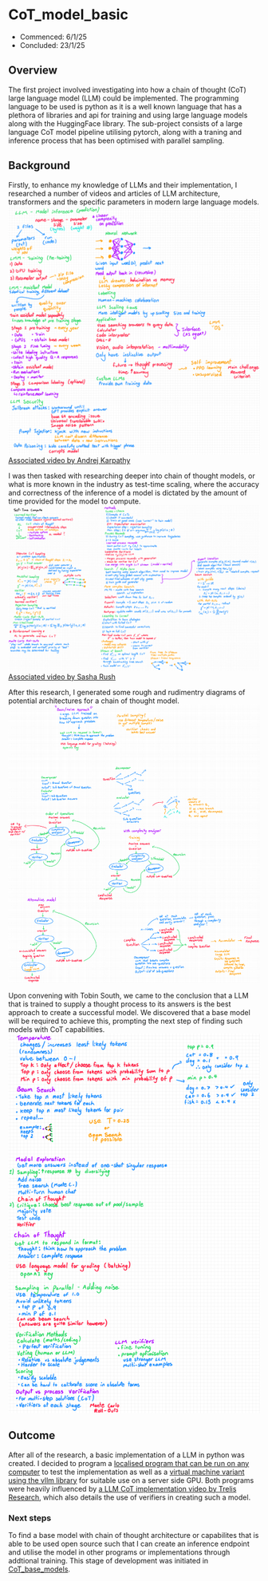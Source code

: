 # CoT_model_basic
- Commenced: 6/1/25
- Concluded: 23/1/25

## Overview
The first project involved investigating into how a chain of thought (CoT) large language model (LLM) could be implemented. The programming language to be used is python as it is a well known language that has a plethora of libraries and api for training and using large language models along with the HuggingFace library. The sub-project consists of a large language CoT model pipeline utilising pytorch, along with a traning and inference process that has been optimised with parallel sampling. 

## Background
Firstly, to enhance my knowledge of LLMs and their implementation, I researched a number of videos and articles of LLM architecture, transformers and the specific parameters in modern large language models.
![Research into LLMs explicit notes](./images/LLM%20intro%20research.png "LLM research #1")
[Associated video by Andrej Karpathy](https://www.youtube.com/watch?v=zjkBMFhNj_g)

I was then tasked with researching deeper into chain of thought models, or what is more known in the industry as test-time scaling, where the accuracy and correctness of the inference of a model is dictated by the amount of time provided for the model to compute.
![Research into LLMs explicit notes](./images/Speculations%20on%20Test-Time%20Scaling.png "LLM research #2")
[Associated video by Sasha Rush](https://www.youtube.com/watch?v=6PEJ96k1kiw)

After this research, I generated some rough and rudimentry diagrams of potential architectures for a chain of thought model.
![Brainstorm sketch of potential CoT models](./images/CoT%20Architecture%20Brainstorm.png "Brainstorm of CoT models")

Upon convening with Tobin South, we came to the conclusion that a LLM that is trained to supply a thought process to its answers is the best approach to create a successful model. We discovered that a base model will be required to achieve this, prompting the next step of finding such models with CoT capabilities.
![Notes on CoT practicality](./images/CoT%20practicality.png "Practicality of a LLM that has CoT capabilities")

## Outcome
After all of the research, a basic implementation of a LLM in python was created. I decided to program a [localised program that can be run on any computer](./local/) to test the implementation as well as a [virtual machine variant using the vllm library](./vllm/) for suitable use on a server side GPU. Both programs were heavily influenced by [a LLM CoT implementation video by Trelis Research](https://www.youtube.com/watch?v=MvaUcc0mNOU), which also details the use of verifiers in creating such a model.

### Next steps
To find a base model with chain of thought architecture or capabilites that is able to be used open source such that I can create an inference endpoint and utilise the model in other programs or implementations through addtional training. This stage of development was initiated in [CoT_base_models](https://github.com/sam-beck/MIT-BigData-Living-Lab/tree/main/CoT_model_basic/CoT_base_models).